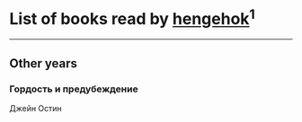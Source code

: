 # List of books read by [hengehok](http://vk.com/id3872053)<sup>1</sup>
---

## Other years

### Гордость и предубеждение
Джейн Остин



